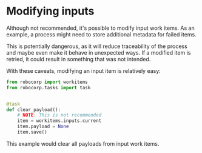 # Modifying inputs

Although not recommended, it's possible to modify input work items.
As an example, a process might need to store additional metadata for failed items.

This is potentially dangerous, as it will reduce traceability of the process
and maybe even make it behave in unexpected ways. If a modified item is retried,
it could result in something that was not intended.

With these caveats, modifying an input item is relatively easy:

```python
from robocorp import workitems
from robocorp.tasks import task


@task
def clear_payload():
    # NOTE: This is not recommended
    item = workitems.inputs.current
    item.payload = None
    item.save()
```

This example would clear all payloads from input work items.

